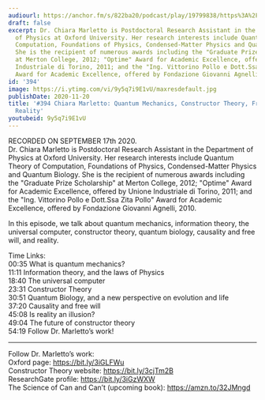 ```yaml
---
audiourl: https://anchor.fm/s/822ba20/podcast/play/19799838/https%3A%2F%2Fd3ctxlq1ktw2nl.cloudfront.net%2Fstaging%2F2020-8-18%2F15100f00-6bdb-c21f-7f1e-da5bb71fa89c.m4a
draft: false
excerpt: Dr. Chiara Marletto is Postdoctoral Research Assistant in the Department
  of Physics at Oxford University. Her research interests include Quantum Theory of
  Computation, Foundations of Physics, Condensed-Matter Physics and Quantum Biology.
  She is the recipient of numerous awards including the "Graduate Prize Scholarship"
  at Merton College, 2012; "Optime" Award for Academic Excellence, offered by Unione
  Industriale di Torino, 2011; and the "Ing. Vittorino Pollo e Dott.Ssa Zita Pollo"
  Award for Academic Excellence, offered by Fondazione Giovanni Agnelli, 2010.
id: '394'
image: https://i.ytimg.com/vi/9y5q7i9E1vU/maxresdefault.jpg
publishDate: 2020-11-20
title: '#394 Chiara Marletto: Quantum Mechanics, Constructor Theory, Free Will, and
  Reality'
youtubeid: 9y5q7i9E1vU
---
```

<div class="timelinks">

RECORDED ON SEPTEMBER 17th 2020.  
Dr. Chiara Marletto is Postdoctoral Research Assistant in the Department of Physics at Oxford University. Her research interests include Quantum Theory of Computation, Foundations of Physics, Condensed-Matter Physics and Quantum Biology. She is the recipient of numerous awards including the "Graduate Prize Scholarship" at Merton College, 2012; "Optime" Award for Academic Excellence, offered by Unione Industriale di Torino, 2011; and the "Ing. Vittorino Pollo e Dott.Ssa Zita Pollo" Award for Academic Excellence, offered by Fondazione Giovanni Agnelli, 2010.

In this episode, we talk about quantum mechanics, information theory, the universal computer, constructor theory, quantum biology, causality and free will, and reality.

Time Links:  
<time>00:35</time> What is quantum mechanics?  
<time>11:11</time> Information theory, and the laws of Physics  
<time>18:40</time> The universal computer  
<time>23:31</time> Constructor Theory  
<time>30:51</time> Quantum Biology, and a new perspective on evolution and life  
<time>37:20</time> Causality and free will  
<time>45:08</time> Is reality an illusion?  
<time>49:04</time> The future of constructor theory  
<time>54:19</time> Follow Dr. Marletto’s work!

---

Follow Dr. Marletto’s work:  
Oxford page: https://bit.ly/3iGLFWu  
Constructor Theory website: https://bit.ly/3cjTm2B  
ResearchGate profile: https://bit.ly/3iGzWXW  
The Science of Can and Can’t (upcoming book): https://amzn.to/32JMngd
</div>

